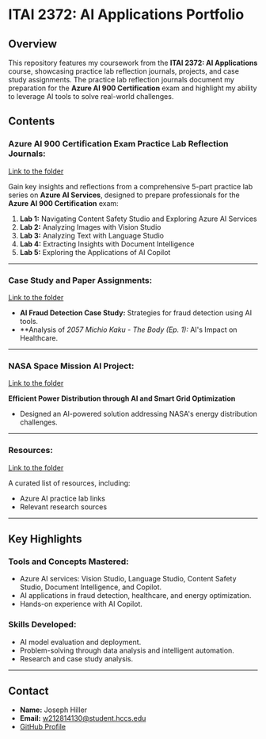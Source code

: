# ITAI 2372: AI Applications Portfolio  

## Overview  
This repository features my coursework from the **ITAI 2372: AI Applications** course, showcasing practice lab reflection journals, projects, and case study assignments. The practice lab reflection journals document my preparation for the **Azure AI 900 Certification** exam and highlight my ability to leverage AI tools to solve real-world challenges.  

## Contents  

### **Azure AI 900 Certification Exam Practice Lab Reflection Journals:**  
[Link to the folder](Azure_AI_Practice_Lab_Reflection_Journals)  

Gain key insights and reflections from a comprehensive 5-part practice lab series on **Azure AI Services**, designed to prepare professionals for the **Azure AI 900 Certification** exam:  

1. **Lab 1:** Navigating Content Safety Studio and Exploring Azure AI Services  
2. **Lab 2:** Analyzing Images with Vision Studio  
3. **Lab 3:** Analyzing Text with Language Studio  
4. **Lab 4:** Extracting Insights with Document Intelligence  
5. **Lab 5:** Exploring the Applications of AI Copilot  

---

### **Case Study and Paper Assignments:**  
[Link to the folder](Case_Studies)  

- **AI Fraud Detection Case Study:** Strategies for fraud detection using AI tools.  
- **Analysis of *2057 Michio Kaku - The Body (Ep. 1):* AI's Impact on Healthcare.  

---

### **NASA Space Mission AI Project:**  
[Link to the folder](NASA_Project)  

**Efficient Power Distribution through AI and Smart Grid Optimization**  
- Designed an AI-powered solution addressing NASA's energy distribution challenges.  

---

### **Resources:**  
[Link to the folder](Resources)  

A curated list of resources, including:  
- Azure AI practice lab links  
- Relevant research sources  

---

## Key Highlights  

### **Tools and Concepts Mastered:**  
- Azure AI services: Vision Studio, Language Studio, Content Safety Studio, Document Intelligence, and Copilot.  
- AI applications in fraud detection, healthcare, and energy optimization.  
- Hands-on experience with AI Copilot.  

### **Skills Developed:**  
- AI model evaluation and deployment.  
- Problem-solving through data analysis and intelligent automation.  
- Research and case study analysis.  

---

## Contact  

- **Name:** Joseph Hiller  
- **Email:** [w212814130@student.hccs.edu](mailto:w212814130@student.hccs.edu)  
- [GitHub Profile](https://github.com/yourusername)  

